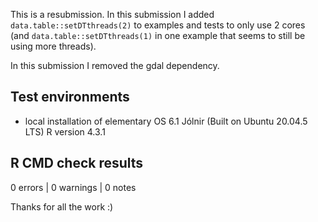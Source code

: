 
This is a resubmission. 
In this submission I added `data.table::setDTthreads(2)` to examples and tests to only use 2 cores (and `data.table::setDTthreads(1)` in one example that seems to still be using more threads).

In this submission I removed the gdal dependency. 

## Test environments

* local installation of elementary OS 6.1 Jólnir (Built on Ubuntu 20.04.5 LTS) R version 4.3.1

## R CMD check results

0 errors | 0 warnings | 0 notes 

Thanks for all the work :)
